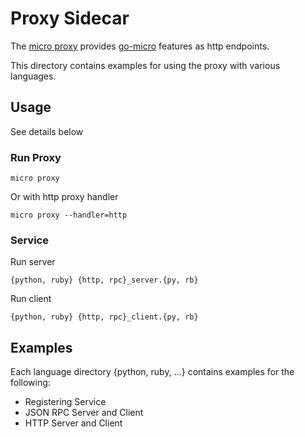 # Proxy Sidecar

The [micro proxy](https://github.com/micro/micro/tree/master/proxy) provides [go-micro](https://github.com/asim/go-micro) features as http endpoints.

This directory contains examples for using the proxy with various languages.

## Usage

See details below

### Run Proxy

```
micro proxy
```

Or with http proxy handler
```
micro proxy --handler=http
```

### Service

Run server
```
{python, ruby} {http, rpc}_server.{py, rb}
```

Run client
```
{python, ruby} {http, rpc}_client.{py, rb}
```

## Examples

Each language directory {python, ruby, ...} contains examples for the following:

- Registering Service
- JSON RPC Server and Client
- HTTP Server and Client
